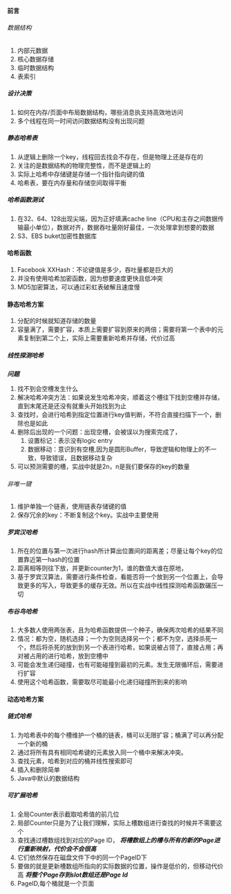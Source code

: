 #### 前言
###### 数据结构
1. 内部元数据
2. 核心数据存储
3. 临时数据结构
4. 表索引
##### 设计决策
1. 如何在内存/页面中布局数据结构，哪些消息执支持高效地访问
2. 多个线程在同一时间访问数据结构没有出现问题
##### 静态哈希表
1. 从逻辑上删除一个key，线程回去找会不存在，但是物理上还是存在的
2. 关注的是数据结构的物理完整性，而不是逻辑上的
3. 实际上哈希中存储键是存储一个指针指向键的值
4. 哈希表，要在内存量和存储空间取得平衡
##### 哈希函数测试
1. 在32、64、128出现尖端，因为正好填满cache line（CPU和主存之间数据传输最小单位），数据对齐，数据吞吐量刚好最佳，一次处理拿到想要的数据
2. S3、EBS buket加密性数据库
#### 哈希函数
1. Facebook XXHash：不论键值是多少，吞吐量都是巨大的
2. 并没有使用哈希加密函数，因为想要速度更快且低冲突
3. MD5加密算法，可以通过彩虹表破解且速度慢
#### 静态哈希方案
1. 分配的时候就知道存储的数量
2. 容量满了，需要扩容，本质上需要扩容到原来的两倍；需要将第一个表中的元素复制到第二个上，实际上需要重新哈希并存储，代价过高
##### 线性探测哈希
***问题***
1. 找不到会空槽发生什么
1. 解决哈希冲突方法：如果说发生哈希冲突，顺着这个槽往下找到空槽并存储，直到末尾还是还没有就重头开始找到为止
2. 查找时，会进行哈希到指定位置进行key值判断，不符合直接扫描下一个，删除也是如此
3. 删除后出现的一个问题：出现空槽，会被误以为搜索完成了，
	1. 设置标记：表示没有logic entry
	2. 数据移动：意识到有空槽,因为是圆形Buffer，导致逻辑和物理上的不一致，导致错误，且数据移动复杂
3. 可以预测需要的槽，实战中就是2n，n是我们要保存的key的数量
###### 非唯一键
1. 维护单独一个链表，使用链表存储键的值
2. 保存冗余的key：不断复制这个key。实战中主要使用
##### 罗宾汉哈希
1. 所在的位置与第一次进行hash所计算出位置间的距离差；尽量让每个key的位置靠近第一hash的位置
2. 距离相等则往下放，并更新counter为1，谁的数值大谁在原地，
3. 基于罗宾汉算法，需要进行条件检查，看能否将一个放到另一个位置上，会导致更多的写入，导致更多的缓存无效。所以在实战中线性探测哈希函数碾压一切
##### 布谷鸟哈希
1. 大多数人使用两张表，且为哈希函数提供一个种子，确保两次哈希的结果不同
2. 情况：都为空，随机选择；一个为空则选择另一个；都不为空，选择杀死一个，然后将杀死的放到到另一个表进行哈希，如果说被占领了，直接占用；再对被占用的进行哈希，放到空槽中
3. 可能会发生递归碰撞，也有可能碰撞到最初的元素。发生无限循环后，需要进行扩容
4. 使用这个哈希函数，需要取尽可能最小化递归碰撞所到来的影响
#### 动态哈希方案
##### 链式哈希
1. 为哈希表中的每个槽维护一个桶的链表，桶可以无限扩容；桶满了可以再分配一个新的桶
2. 通过将所有具有相同哈希键的元素放入同一个桶中来解决冲突。
3. 查找元素，哈希到对应的桶并线性搜索即可
4. 插入和删除简单
5. Java中默认的数据结构
##### 可扩展哈希
1. 全局Counter表示截取哈希值的前几位
2. 局部Counter只是为了让我们理解，实际上槽数组进行查找的时候并不需要这个
3. 查找通过槽数组找到对应的Page ID，
***将槽数组上的槽与所有的新的Page进行重新映射，代价会不会很高***
1. 它们依然保存在磁盘文件下中的同一个PageID下
2. 要做的就是更新槽数组所指向的实际数据的位置，操作是低价的，但移动代价高
***将整个Page存到slot数组还是Page Id***
1. PageID,每个桶就是一个页面
